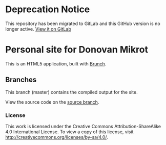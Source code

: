 # Deprecation Notice

This repository has been migrated to GitLab and this GitHub version is no longer active. [View it on GitLab](https://gitlab.com/DonovanMN/personal-site)

# Personal site for Donovan Mikrot

This is an HTML5 application, built with [Brunch](http://brunch.io).

## Branches
This branch (master) contains the compiled output for the site.

View the source code on the [source branch](https://github.com/dmikrot/dmikrot.github.io/tree/source).

### License
This work is licensed under the Creative Commons Attribution-ShareAlike 4.0 International License. To view a copy of this license, visit http://creativecommons.org/licenses/by-sa/4.0/.

